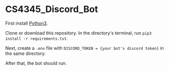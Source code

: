 # CS4345_Discord_Bot

First install [Python3](https://www.python.org/downloads/). 

Clone or download this repository. In the directory's terminal, run ```pip3 install -r requirements.txt```.

Next, create a ```.env``` file with ```DISCORD_TOKEN = {your bot's discord token}``` in the same directory. 

After that, the bot should run. 
